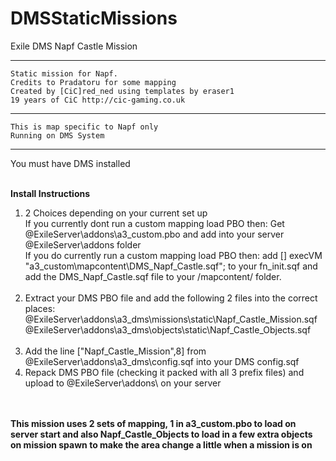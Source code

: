 # DMSStaticMissions
Exile DMS Napf Castle Mission


*******************************************************
	Static mission for Napf.
	Credits to Pradatoru for some mapping
	Created by [CiC]red_ned using templates by eraser1 
	19 years of CiC http://cic-gaming.co.uk
*******************************************************
	This is map specific to Napf only
	Running on DMS System
*******************************************************
You must have DMS installed<br><br>


<b>Install Instructions</b><br>
1. 2 Choices depending on your current set up <br>
If you currently dont run a custom mapping load PBO then: Get @ExileServer\addons\a3_custom.pbo and add into your server @ExileServer\addons folder <br>
If you do currently run a custom mapping load PBO then: add [] execVM "a3_custom\mapcontent\DMS_Napf_Castle.sqf"; to your fn_init.sqf and add the DMS_Napf_Castle.sqf file to your /mapcontent/ folder.<br><br>
2. Extract your DMS PBO file and add the following 2 files into the correct places:<br>
@ExileServer\addons\a3_dms\missions\static\Napf_Castle_Mission.sqf<br>
@ExileServer\addons\a3_dms\objects\static\Napf_Castle_Objects.sqf<br><br>
3. Add the line ["Napf_Castle_Mission",8] from @ExileServer\addons\a3_dms\config.sqf into your DMS config.sqf<br>
4. Repack DMS PBO file (checking it packed with all 3 prefix files) and upload to @ExileServer\addons\ on your server<br><br><br>

<b>This mission uses 2 sets of mapping, 1 in a3_custom.pbo to load on server start and also Napf_Castle_Objects to load in a few extra objects on mission spawn to make the area change a little when a mission is on</b><br>
